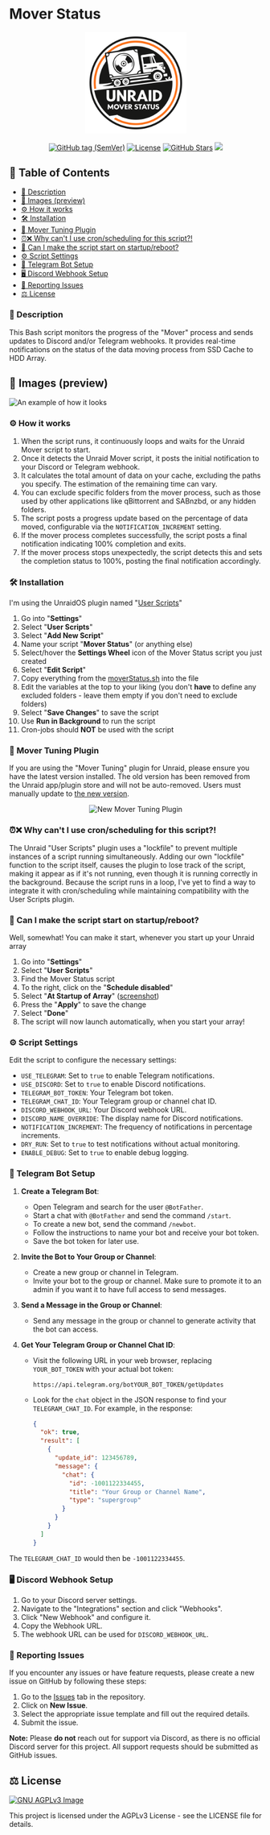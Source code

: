 # Mover Status 

<p align="center">
  <img src="mover-status.svg" alt="base-image" style="width: 40%;"/>
</p>

<p align="center">
  <a href="https://github.com/engels74/mover-status/releases"><img src="https://img.shields.io/github/v/tag/engels74/mover-status?sort=semver" alt="GitHub tag (SemVer)"></a>
  <a href="https://github.com/engels74/mover-status/blob/main/LICENSE"><img src="https://img.shields.io/github/license/engels74/mover-status" alt="License"></a>
  <a href="https://github.com/engels74/mover-status/stargazers"><img src="https://img.shields.io/github/stars/engels74/mover-status.svg" alt="GitHub Stars"></a>
  <a href="https://endsoftwarepatents.org/innovating-without-patents"><img style="height: 20px;" src="https://static.fsf.org/nosvn/esp/logos/patent-free.svg"></a>
</p>

## 📑 Table of Contents
- [📜 Description](#-description)
- [📸 Images (preview)](#-images-preview)
- [⚙️ How it works](#-how-it-works)
- [🛠️ Installation](#-installation)
- [🔄 Mover Tuning Plugin](#-mover-tuning-plugin)
- [⏰❌ Why can't I use cron/scheduling for this script?!](#-why-cant-i-use-cronscheduling-for-this-script)
- [🔄 Can I make the script start on startup/reboot?](#-can-i-make-the-script-start-on-startupreboot)
- [⚙️ Script Settings](#-script-settings)
- [🤖 Telegram Bot Setup](#-telegram-bot-setup)
- [🖥️ Discord Webhook Setup](#-discord-webhook-setup)
- [🐛 Reporting Issues](#-reporting-issues)
- [⚖️ License](#-license)

### 📜 Description 
This Bash script monitors the progress of the "Mover" process and sends updates to Discord and/or Telegram webhooks. It provides real-time notifications on the status of the data moving process from SSD Cache to HDD Array.

## 📸 Images (preview) 
<img src="https://i.imgur.com/owBzb5R.png" width="60%" alt="An example of how it looks">

### ⚙️ How it works 
1. When the script runs, it continuously loops and waits for the Unraid Mover script to start.
2. Once it detects the Unraid Mover script, it posts the initial notification to your Discord or Telegram webhook.
3. It calculates the total amount of data on your cache, excluding the paths you specify. The estimation of the remaining time can vary.
4. You can exclude specific folders from the mover process, such as those used by other applications like qBittorrent and SABnzbd, or any hidden folders.
5. The script posts a progress update based on the percentage of data moved, configurable via the `NOTIFICATION_INCREMENT` setting.
6. If the mover process completes successfully, the script posts a final notification indicating 100% completion and exits.
7. If the mover process stops unexpectedly, the script detects this and sets the completion status to 100%, posting the final notification accordingly.

### 🛠️ Installation 
I'm using the UnraidOS plugin named "[User Scripts](https://forums.unraid.net/topic/48286-plugin-ca-user-scripts/)"
1. Go into "**Settings**"
2. Select "**User Scripts**"
3. Select "**Add New Script**"
4. Name your script "**Mover Status**" (or anything else)
5. Select/hover the **Settings Wheel** icon of the Mover Status script you just created
6. Select "**Edit Script**"
7. Copy everything from the [moverStatus.sh](https://raw.githubusercontent.com/engels74/mover-status/main/moverStatus.sh) into the file 
8. Edit the variables at the top to your liking (you don't **have** to define any excluded folders - leave them empty if you don't need to exclude folders)
9. Select "**Save Changes**" to save the script
10. Use **Run in Background** to run the script
11. Cron-jobs should **NOT** be used with the script

### 🔄 Mover Tuning Plugin
If you are using the "Mover Tuning" plugin for Unraid, please ensure you have the latest version installed. The old version has been removed from the Unraid app/plugin store and will not be auto-removed. Users must manually update to [the new version](https://unraid.net/community/apps?q=mover+tuning#r).

<p align="center">
  <img src="https://up.shx.gg/71UMT4Sbk.png" alt="New Mover Tuning Plugin" width="60%">
</p>

### ⏰❌ Why can't I use cron/scheduling for this script?! 
The Unraid "User Scripts" plugin uses a "lockfile" to prevent multiple instances of a script running simultaneously. Adding our own "lockfile" function to the script itself, causes the plugin to lose track of the script, making it appear as if it's not running, even though it is running correctly in the background. 
Because the script runs in a loop, I've yet to find a way to integrate it with cron/scheduling while maintaining compatibility with the User Scripts plugin.

### 🔄 Can I make the script start on startup/reboot? 
Well, somewhat! You can make it start, whenever you start up your Unraid array
1. Go into "**Settings**"
2. Select "**User Scripts**"
3. Find the Mover Status script
4. To the right, click on the "**Schedule disabled**"
5. Select "**At Startup of Array**" ([screenshot](<https://i.imgur.com/2rtkxuM.png>))
6. Press the "**Apply**" to save the change
7. Select "**Done**"
8. The script will now launch automatically, when you start your array!

### ⚙️ Script Settings 
Edit the script to configure the necessary settings:

- `USE_TELEGRAM`: Set to `true` to enable Telegram notifications.
- `USE_DISCORD`: Set to `true` to enable Discord notifications.
- `TELEGRAM_BOT_TOKEN`: Your Telegram bot token.
- `TELEGRAM_CHAT_ID`: Your Telegram group or channel chat ID.
- `DISCORD_WEBHOOK_URL`: Your Discord webhook URL.
- `DISCORD_NAME_OVERRIDE`: The display name for Discord notifications.
- `NOTIFICATION_INCREMENT`: The frequency of notifications in percentage increments.
- `DRY_RUN`: Set to `true` to test notifications without actual monitoring.
- `ENABLE_DEBUG`: Set to `true` to enable debug logging.

### 🤖 Telegram Bot Setup 

1. **Create a Telegram Bot**:
    - Open Telegram and search for the user `@BotFather`.
    - Start a chat with `@BotFather` and send the command `/start`.
    - To create a new bot, send the command `/newbot`.
    - Follow the instructions to name your bot and receive your bot token.
    - Save the bot token for later use.

2. **Invite the Bot to Your Group or Channel**:
    - Create a new group or channel in Telegram.
    - Invite your bot to the group or channel. Make sure to promote it to an admin if you want it to have full access to send messages.

3. **Send a Message in the Group or Channel**:
    - Send any message in the group or channel to generate activity that the bot can access.

4. **Get Your Telegram Group or Channel Chat ID**:
    - Visit the following URL in your web browser, replacing `YOUR_BOT_TOKEN` with your actual bot token:
      ```
      https://api.telegram.org/botYOUR_BOT_TOKEN/getUpdates
      ```
    - Look for the `chat` object in the JSON response to find your `TELEGRAM_CHAT_ID`. For example, in the response:
      ```json
      {
        "ok": true,
        "result": [
          {
            "update_id": 123456789,
            "message": {
              "chat": {
                "id": -1001122334455,
                "title": "Your Group or Channel Name",
                "type": "supergroup"
              }
            }
          }
        ]
      }
      ```

  The `TELEGRAM_CHAT_ID` would then be `-1001122334455`.

### 🖥️ Discord Webhook Setup 

1. Go to your Discord server settings.
2. Navigate to the "Integrations" section and click "Webhooks".
3. Click "New Webhook" and configure it.
4. Copy the Webhook URL.
5. The webhook URL can be used for `DISCORD_WEBHOOK_URL`.

### 🐛 Reporting Issues

If you encounter any issues or have feature requests, please create a new issue on GitHub by following these steps:

1. Go to the [Issues](https://github.com/engels74/mover-status/issues) tab in the repository.
2. Click on **New Issue**.
3. Select the appropriate issue template and fill out the required details.
4. Submit the issue.

**Note:** Please **do not** reach out for support via Discord, as there is no official Discord server for this project. All support requests should be submitted as GitHub issues.

## ⚖️ License

[![GNU AGPLv3 Image](https://www.gnu.org/graphics/agplv3-155x51.png)](https://www.gnu.org/licenses/agpl-3.0.en.html)

This project is licensed under the AGPLv3 License - see the LICENSE file for details.
